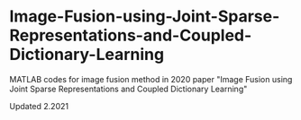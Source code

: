 # Image-Fusion-using-Joint-Sparse-Representations-and-Coupled-Dictionary-Learning

MATLAB codes for image fusion method in 2020 paper "Image Fusion using Joint Sparse Representations and Coupled Dictionary Learning" 

Updated 2.2021
